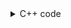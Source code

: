 <details><summary>C++ code</summary>

![](../../../../assets/find-maximum-gcd-of-siblings-of-tree.png)

</details>
